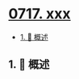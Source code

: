# [0717. xxx](https://github.com/Tdahuyou/TNotes.leetcode/tree/main/notes/0717.%20xxx)

<!-- region:toc -->

- [1. 📝 概述](#1--概述)

<!-- endregion:toc -->

## 1. 📝 概述
